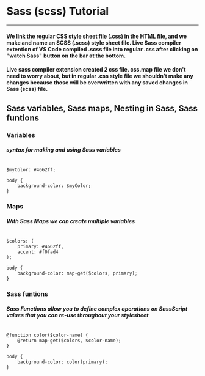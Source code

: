# Sass (scss) Tutorial
___

#### We link the regular CSS style sheet file (.css) in the HTML file, and we make and name an SCSS (.scss) style sheet file. Live Sass compiler extention of VS Code compiled .scss file into regular .css after clicking on "watch Sass" button on the bar at the bottom.

#### Live sass compiler extension created 2 css file. css.map file we don't need to worry about, but in regular .css style file we shouldn't make any changes because those will be overwritten with any saved changes in Sass (scss) file.

## Sass variables, Sass maps, Nesting in Sass, Sass funtions

### Variables
##### syntax for making and using Sass variables
<pre><code>
$myColor: #4662ff;

body {
    background-color: $myColor; 
}
</code></pre>

### Maps
##### With Sass Maps we can create multiple variables
<pre><code>
$colors: (
    primary: #4662ff,
    accent: #f0fad4
);

body {
    background-color: map-get($colors, primary);
}
</code></pre>

### Sass funtions
##### Sass Functions allow you to define complex operations on SassScript values that you can re-use throughout your stylesheet
<pre><code>
@function color($color-name) {
    @return map-get($colors, $color-name);
}

body {
    background-color: color(primary);
}
</code></pre>

<pre><code>

</code></pre>